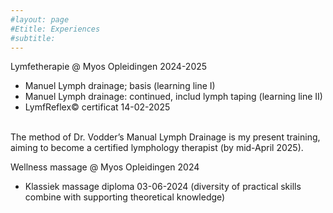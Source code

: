 ```yaml
---
#layout: page
#Etitle: Experiences 
#subtitle: 
---
```


Lymfetherapie @ Myos Opleidingen 2024-2025
+ Manuel Lymph drainage; basis (learning line I) 
+ Manuel Lymph drainage: continued, includ lymph taping (learning line II)
+ LymfReflex© certificat 14-02-2025
<br>
  The method of Dr. Vodder’s Manual Lymph Drainage is my present training, aiming to become a certified lymphology therapist (by mid-April 2025). 

Wellness massage @ Myos Opleidingen 2024
+ Klassiek massage diploma 03-06-2024 
  (diversity of practical skills combine with supporting theoretical knowledge)
